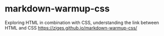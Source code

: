 # markdown-warmup-css
Exploring HTML in combination with CSS, understanding the link between HTML and CSS
https://ziges.github.io/markdown-warmup-css/
